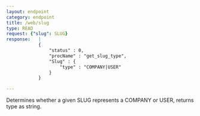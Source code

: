 ```yaml
---
layout: endpoint
category: endpoint
title: /web/slug
type: READ
request: {"slug": SLUG}
response:   |
            {
                "status" : 0,
                "procName" : "get_slug_type",
                "Slug" : {
                    "type" : "COMPANY|USER"
                }
            }

---
```


Determines whether a given SLUG represents a COMPANY or USER, returns type as string.